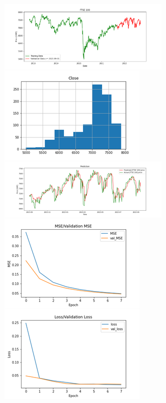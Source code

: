![](https://github.com/rahul2805/ML-based-stock-price-prediction/raw/master/^FTSE_20220919_a549ce479fce933cd82384049f02b69f/FTSE%20100_price.png)
![](https://github.com/rahul2805/ML-based-stock-price-prediction/raw/master/^FTSE_20220919_a549ce479fce933cd82384049f02b69f/FTSE%20100_hist.png)
![](https://github.com/rahul2805/ML-based-stock-price-prediction/raw/master/^FTSE_20220919_a549ce479fce933cd82384049f02b69f/FTSE%20100_prediction.png)
![](https://github.com/rahul2805/ML-based-stock-price-prediction/raw/master/^FTSE_20220919_a549ce479fce933cd82384049f02b69f/MSE.png)
![](https://github.com/rahul2805/ML-based-stock-price-prediction/raw/master/^FTSE_20220919_a549ce479fce933cd82384049f02b69f/loss.png)
